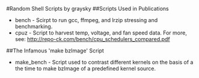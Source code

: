 #Random Shell Scripts by graysky
##Scripts Used in Publications
* bench - Scirpt to run gcc, ffmpeg, and lrzip stressing and benchmarking.
* cpuz - Script to harvest temp, voltage, and fan speed data.
For more, see: http://repo-ck.com/bench/cpu_schedulers_compared.pdf

##The Infamous 'make bzImage' Script
* make_bench - Script used to contrast different kernels on the basis of a the time to make bzImage of a predefined kernel source.
